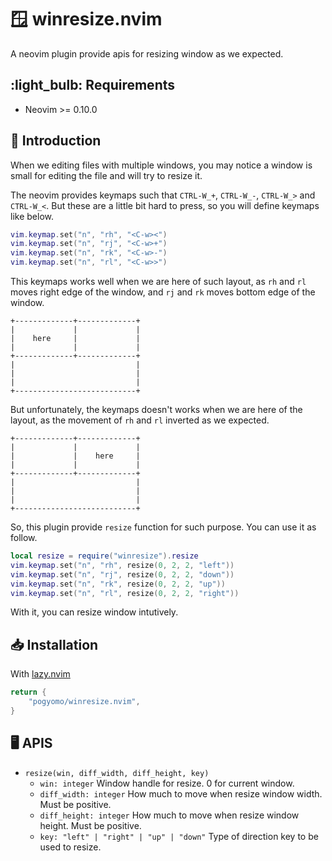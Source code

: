 # :window: winresize.nvim

A neovim plugin provide apis for resizing window as we expected.

## :light_bulb: Requirements

* Neovim >= 0.10.0

## :notebook_with_decorative_cover: Introduction

When we editing files with multiple windows, you may notice a window is small
for editing the file and will try to resize it.

The neovim provides keymaps such that `CTRL-W_+`, `CTRL-W_-`, `CTRL-W_>` and `CTRL-W_<`.
But these are a little bit hard to press, so you will define keymaps like below.

```lua
vim.keymap.set("n", "rh", "<C-w><")
vim.keymap.set("n", "rj", "<C-w>+")
vim.keymap.set("n", "rk", "<C-w>-")
vim.keymap.set("n", "rl", "<C-w>>")
```

This keymaps works well when we are here of such layout, as `rh` and `rl` moves
right edge of the window, and `rj` and `rk` moves bottom edge of the window.

```
+-------------+-------------+
|             |             |
|    here     |             |
|             |             |
+-------------+-------------+
|                           |
|                           |
|                           |
+---------------------------+
```

But unfortunately, the keymaps doesn't works when we are here of the layout, as the
movement of `rh` and `rl` inverted as we expected.

```
+-------------+-------------+
|             |             |
|             |    here     |
|             |             |
+-------------+-------------+
|                           |
|                           |
|                           |
+---------------------------+
```

So, this plugin provide `resize` function for such purpose. You can use it as follow.

```lua
local resize = require("winresize").resize
vim.keymap.set("n", "rh", resize(0, 2, 2, "left"))
vim.keymap.set("n", "rj", resize(0, 2, 2, "down"))
vim.keymap.set("n", "rk", resize(0, 2, 2, "up"))
vim.keymap.set("n", "rl", resize(0, 2, 2, "right"))
```

With it, you can resize window intutively.

## :inbox_tray: Installation

With [lazy.nvim](https://github.com/folke/lazy.nvim)

```lua
return {
    "pogyomo/winresize.nvim",
}
```

## :desktop_computer: APIS

- `resize(win, diff_width, diff_height, key)`
    - `win: integer` Window handle for resize. 0 for current window.
    - `diff_width: integer` How much to move when resize window width. Must be positive.
    - `diff_height: integer` How much to move when resize window height. Must be positive.
    - `key: "left" | "right" | "up" | "down"` Type of direction key to be used to resize.
